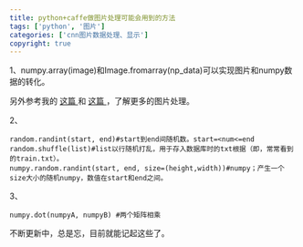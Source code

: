 ```yaml
---
title: python+caffe做图片处理可能会用到的方法
tags: ['python', '图片']
categories: ['cnn图片数据处理、显示']
copyright: true
---
```

1、numpy.array(image)和Image.fromarray(np_data)可以实现图片和numpy数据的转化。  

另外参考我的 [ 这篇 ](http://blog.csdn.net/u010668907/article/details/50993687) 和 [ 这篇
](http://blog.csdn.net/u010668907/article/details/51113235) ，了解更多的图片处理。

  

2、

    
    
    random.randint(start, end)#start到end间随机数。start=<num<=end
    random.shuffle(list)#list以行随机打乱，用于存入数据库时的txt根据（即，常常看到的train.txt）。
    numpy.random.randint(start, end, size=(height,width))#numpy；产生一个size大小的随机numpy，数值在start和end之间。
    

  
  
3、

    
    
    numpy.dot(numpyA, numpyB) #两个矩阵相乘

  

不断更新中，总是忘，目前就能记起这些了。  


